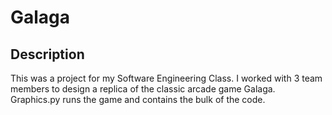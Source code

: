 # Galaga

## Description
This was a project for my Software Engineering Class. I worked with 3 team members to design a replica of the classic arcade game Galaga. Graphics.py 
runs the game and contains the bulk of the code.
